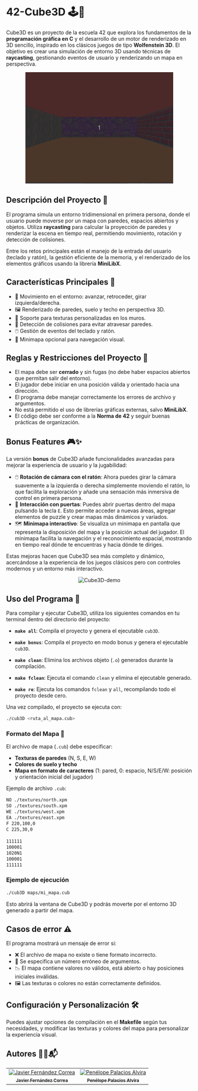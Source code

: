 # 42-Cube3D 🕹️🧊

Cube3D es un proyecto de la escuela 42 que explora los fundamentos de la **programación gráfica en C** y el desarrollo de un motor de renderizado en 3D sencillo, inspirado en los clásicos juegos de tipo **Wolfenstein 3D**. El objetivo es crear una simulación de entorno 3D usando técnicas de **raycasting**, gestionando eventos de usuario y renderizando un mapa en perspectiva.

<div align="center">
  <img src="https://github.com/jfercode/42-Cube3D/blob/main/assets/cube3d-demo.gif" alt="Cube3D-demo" width="400"/>
  <br/>
</div>

## Descripción del Proyecto 📖 

El programa simula un entorno tridimensional en primera persona, donde el usuario puede moverse por un mapa con paredes, espacios abiertos y objetos. Utiliza **raycasting** para calcular la proyección de paredes y renderizar la escena en tiempo real, permitiendo movimiento, rotación y detección de colisiones.

Entre los retos principales están el manejo de la entrada del usuario (teclado y ratón), la gestión eficiente de la memoria, y el renderizado de los elementos gráficos usando la librería **MiniLibX**.

## Características Principales 🌟

- 🧭 Movimiento en el entorno: avanzar, retroceder, girar izquierda/derecha.
- 🖼️ Renderizado de paredes, suelo y techo en perspectiva 3D.
- 🧊 Soporte para texturas personalizadas en los muros.
- 🚪 Detección de colisiones para evitar atravesar paredes.
- 🖱️ Gestión de eventos del teclado y ratón.
- 🔄 Minimapa opcional para navegación visual.

## Reglas y Restricciones del Proyecto 📜  

- El mapa debe ser **cerrado** y sin fugas (no debe haber espacios abiertos que permitan salir del entorno).
- El jugador debe iniciar en una posición válida y orientado hacia una dirección.
- El programa debe manejar correctamente los errores de archivo y argumentos.
- No está permitido el uso de librerías gráficas externas, salvo **MiniLibX**.
- El código debe ser conforme a la **Norma de 42** y seguir buenas prácticas de organización.

## Bonus Features 🎮✨

La versión **bonus** de Cube3D añade funcionalidades avanzadas para mejorar la experiencia de usuario y la jugabilidad:

- 🖱️ **Rotación de cámara con el ratón**: Ahora puedes girar la cámara suavemente a la izquierda o derecha simplemente moviendo el ratón, lo que facilita la exploración y añade una sensación más inmersiva de control en primera persona.
- 🚪 **Interacción con puertas**: Puedes abrir puertas dentro del mapa pulsando la tecla `E`. Esto permite acceder a nuevas áreas, agregar elementos de puzzle y crear mapas más dinámicos y variados.
- 🗺️ **Minimapa interactivo**: Se visualiza un minimapa en pantalla que representa la disposición del mapa y la posición actual del jugador. El minimapa facilita la navegación y el reconocimiento espacial, mostrando en tiempo real dónde te encuentras y hacia dónde te diriges.

Estas mejoras hacen que Cube3D sea más completo y dinámico, acercándose a la experiencia de los juegos clásicos pero con controles modernos y un entorno más interactivo.

<div align="center">
  <img src="https://github.com/jfercode/42-Cube3D/blob/main/assets/cube3d-bonus-demo.gif" alt="Cube3D-demo" width="400"/>
  <br/>
</div>

## Uso del Programa 🏃  

Para compilar y ejecutar Cube3D, utiliza los siguientes comandos en tu terminal dentro del directorio del proyecto:

- **`make all`**: Compila el proyecto y genera el ejecutable `cub3D`.

- **`make bonus`**: Compila el proyecto en modo bonus y genera el ejecutable `cub3D`.

- **`make clean`**: Elimina los archivos objeto (`.o`) generados durante la compilación.
- **`make fclean`**: Ejecuta el comando `clean` y elimina el ejecutable generado.
- **`make re`**: Ejecuta los comandos `fclean` y `all`, recompilando todo el proyecto desde cero.

Una vez compilado, el proyecto se ejecuta con:

```sh
./cub3D <ruta_al_mapa.cub>
```

### Formato del Mapa 📌

El archivo de mapa (`.cub`) debe especificar:

  - **Texturas de paredes** (N, S, E, W)
  - **Colores de suelo y techo**
  - **Mapa en formato de caracteres** (1: pared, 0: espacio, N/S/E/W: posición y orientación inicial del jugador)

Ejemplo de archivo `.cub`:
```
NO ./textures/north.xpm
SO ./textures/south.xpm
WE ./textures/west.xpm
EA ./textures/east.xpm
F 220,100,0
C 225,30,0

111111
100001
1020N1
100001
111111
```

### Ejemplo de ejecución 
```sh
./cub3D maps/mi_mapa.cub
```
Esto abrirá la ventana de Cube3D y podrás moverte por el entorno 3D generado a partir del mapa.

## Casos de error ⚠️

El programa mostrará un mensaje de error si:

- ❌ El archivo de mapa no existe o tiene formato incorrecto.
- 🔢 Se especifica un número erróneo de argumentos.
- 📉 El mapa contiene valores no válidos, está abierto o hay posiciones iniciales inválidas.
- 🖼️ Las texturas o colores no están correctamente definidos.

## Configuración y Personalización 🛠️

Puedes ajustar opciones de compilación en el **Makefile** según tus necesidades, y modificar las texturas y colores del mapa para personalizar la experiencia visual.

## Autores 🤝💡📬

<div align="center">

<table>
  <tr>
    <td align="center">
      <a href="https://github.com/jfercode">
       <img src="https://github.com/jfercode.png" width="200px" alt="Javier Fernández Correa" />
        <br />
        <sub><b>Javier Fernández Correa</b></sub>
      </a>
    </td>
    <td align="center">
      <a href="https://github.com/pexpalacios">
        <img src="https://github.com/pexpalacios.png" width="200px" alt="Penélope Palacios Alvira" />
        <br />
        <sub><b>Penélope Palacios Alvira</b></sub>
      </a>
    </td>
  </tr>
</table>

</div>